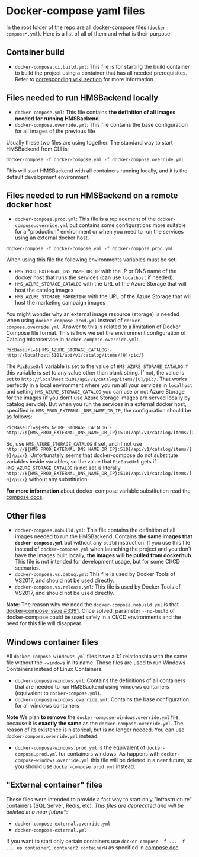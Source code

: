 # Docker-compose yaml files

In the root folder of the repo are all docker-compose files (`docker-compose*.yml`). Here is a list of all of them and what is their purpose:

## Container build

* `docker-compose.ci.build.yml`: This file is for starting the build container to build the project using a container that has all needed prerequisites. Refer to [corresponding wiki section](https://github.com/raboud/HMSBackend/wiki/03.-Setting-the-solution-up-in-a-Windows-CLI-environment-(dotnet-CLI,-Docker-CLI-and-VS-Code)#build-the-bits-through-the-build-container-image) for more information.

## Files needed to run HMSBackend locally 

* `docker-compose.yml`: This file contains **the definition of all images needed for running HMSBackend**.
* `docker-compose.override.yml`: This file contains the base configuration for all images of the previous file

Usually these two files are using together. The standard way to start HMSBackend from CLI is:

```
docker-compose -f docker-compose.yml -f docker-compose.override.yml
```

This will start HMSBackend with all containers running locally, and it is the default development environment.

## Files needed to run HMSBackend on a remote docker host

* `docker-compose.prod.yml`: This file is a replacement of the `docker-compose.override.yml` but contains some configurations more suitable for a "production" environment or when you need to run the services using an external docker host.

```
docker-compose -f docker-compose.yml -f docker-compose.prod.yml
```

When using this file the following environments variables must be set:

* `HMS_PROD_EXTERNAL_DNS_NAME_OR_IP` with the IP or DNS name of the docker host that runs the services (can use `localhost` if needed). 
* `HMS_AZURE_STORAGE_CATALOG` with the URL of the Azure Storage that will host the catalog images
* `HMS_AZURE_STORAGE_MARKETING` with the URL of the Azure Storage that will host the marketing campaign images

You might wonder why an external image resource (storage) is needed when using `docker-compose.prod.yml` instead of `docker-compose.override.yml`. Answer to this is related to a limitation of Docker Compose file format. This is how we set the environment configuration of Catalog microservice in `docker-compose.override.yml`:

```
PicBaseUrl=${HMS_AZURE_STORAGE_CATALOG:-http://localhost:5101/api/v1/catalog/items/[0]/pic/}
```

The `PicBaseUrl` variable is set to the value of `HMS_AZURE_STORAGE_CATALOG` if this variable is set to any value other than blank string. If not, the value is set to `http://localhost:5101/api/v1/catalog/items/[0]/pic/`. That works perfectly in a local environment where you run all your services in `localhost` and setting `HMS_AZURE_STORAGE_CATALOG` you can use or not Azure Storage for the images (if you don't use Azure Storage images are served locally by catalog servide). But when you run the services in a external docker host, specified in `HMS_PROD_EXTERNAL_DNS_NAME_OR_IP`, the configuration should be as follows:

```
PicBaseUrl=${HMS_AZURE_STORAGE_CATALOG:-http://${HMS_PROD_EXTERNAL_DNS_NAME_OR_IP}:5101/api/v1/catalog/items/[0]/pic/}
```

So, use `HMS_AZURE_STORAGE_CATALOG` if set, and if not use `http://${HMS_PROD_EXTERNAL_DNS_NAME_OR_IP}:5101/api/v1/catalog/items/[0]/pic/}`. Unfortunately seems that docker-compose do not substitute variables inside variables, so the value that `PicBaseUrl` gets if `HMS_AZURE_STORAGE_CATALOG` is not set is literally `http://${HMS_PROD_EXTERNAL_DNS_NAME_OR_IP}:5101/api/v1/catalog/items/[0]/pic/}` without any substitution.

**For more information** about docker-compose variable substitution read the [compose docs](https://docs.docker.com/compose/compose-file/#variable-substitution).

## Other files

* `docker-compose.nobuild.yml`: This file contains the definition of all images needed to run the HMSBackend. Contains **the same images that `docker-compose.yml`** but without any `build` instruction. If you use this file instead of `docker-compose.yml` when launching the project and you don't have the images built locally, **the images will be pulled from dockerhub**. This file is not intended for development usage, but for some CI/CD scenarios.
* `docker-compose.vs.debug.yml`: This file is used by Docker Tools of VS2017, and should not be used directly.
* `docker-compose.vs.release.yml`: This file is used by Docker Tools of VS2017, and should not be used directly.

**Note**: The reason why we need the `docker-compose.nobuild.yml` is that [docker-compose issue #3391](https://github.com/docker/compose/issues/3391). Once solved, parameter `--no-build` of docker-compose could be used safely in a CI/CD environments and the need for this file will disappear.


## Windows container files

All `docker-compose-windows*.yml` files have a 1:1 relationship with the same file without the `-windows` in its name. Those files are used to run Windows Containers instead of Linux Containers.

* `docker-compose-windows.yml`: Contains the definitions of all containers that are needed to run HMSBackend using windows containers (equivalent to `docker-compose.yml`).
* `docker-compose-windows.override.yml`: Contains the base configuration for all windows containers

**Note** We plan **to remove** the `docker-compose-windows.override.yml` file, because it is **exactly the same** as the `docker-compose.override.yml`. The reason of its existence is historical, but is no longer needed. You can use `docker-compose.override.yml` instead.

* `docker-compose-windows.prod.yml` is the equivalent of `docker-compose.prod.yml` for containers windows. As happens with `docker-compose-windows.override.yml` this file will be deleted in a near future, so you should use `docker-compose.prod.yml` instead.

## "External container" files

These files were intended to provide a fast way to start only "infrastructure" containers (SQL Server, Redis, etc). *This files are deprecated and will be deleted in a near future**:

* `docker-compose-external.override.yml`
* `docker-compose-external.yml`

If you want to start only certain containers use `docker-compose -f ... -f ... up container1 contaner2 containerN` as specified in [compose doc](https://docs.docker.com/compose/reference/up/)